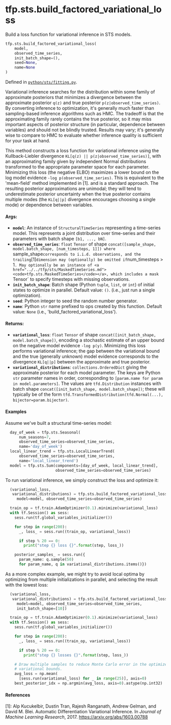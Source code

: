 <div itemscope itemtype="http://developers.google.com/ReferenceObject">
<meta itemprop="name" content="tfp.sts.build_factored_variational_loss" />
<meta itemprop="path" content="Stable" />
</div>

# tfp.sts.build_factored_variational_loss

Build a loss function for variational inference in STS models.

``` python
tfp.sts.build_factored_variational_loss(
    model,
    observed_time_series,
    init_batch_shape=(),
    seed=None,
    name=None
)
```



Defined in [`python/sts/fitting.py`](https://github.com/tensorflow/probability/tree/master/tensorflow_probability/python/sts/fitting.py).

<!-- Placeholder for "Used in" -->

Variational inference searches for the distribution within some family of
approximate posteriors that minimizes a divergence between the approximate
posterior `q(z)` and true posterior `p(z|observed_time_series)`. By converting
inference to optimization, it's generally much faster than sampling-based
inference algorithms such as HMC. The tradeoff is that the approximating
family rarely contains the true posterior, so it may miss important aspects of
posterior structure (in particular, dependence between variables) and should
not be blindly trusted. Results may vary; it's generally wise to compare to
HMC to evaluate whether inference quality is sufficient for your task at hand.

This method constructs a loss function for variational inference using the
Kullback-Liebler divergence `KL[q(z) || p(z|observed_time_series)]`, with an
approximating family given by independent Normal distributions transformed to
the appropriate parameter space for each parameter. Minimizing this loss (the
negative ELBO) maximizes a lower bound on the log model evidence `-log
p(observed_time_series)`. This is equivalent to the 'mean-field' method
implemented in [1]. and is a standard approach. The resulting posterior
approximations are unimodal; they will tend to underestimate posterior
uncertainty when the true posterior contains multiple modes (the `KL[q||p]`
divergence encourages choosing a single mode) or dependence between variables.

#### Args:


* <b>`model`</b>: An instance of `StructuralTimeSeries` representing a
  time-series model. This represents a joint distribution over
  time-series and their parameters with batch shape `[b1, ..., bN]`.
* <b>`observed_time_series`</b>: `float` `Tensor` of shape
  `concat([sample_shape, model.batch_shape, [num_timesteps, 1]]) where
  `sample_shape` corresponds to i.i.d. observations, and the trailing `[1]`
  dimension may (optionally) be omitted if `num_timesteps > 1`. May
  optionally be an instance of <a href="../../tfp/sts/MaskedTimeSeries.md"><code>tfp.sts.MaskedTimeSeries</code></a>, which includes
  a mask `Tensor` to specify timesteps with missing observations.
* <b>`init_batch_shape`</b>: Batch shape (Python `tuple`, `list`, or `int`) of initial
  states to optimize in parallel.
  Default value: `()`. (i.e., just run a single optimization).
* <b>`seed`</b>: Python integer to seed the random number generator.
* <b>`name`</b>: Python `str` name prefixed to ops created by this function.
  Default value: `None` (i.e., 'build_factored_variational_loss').


#### Returns:


* <b>`variational_loss`</b>: `float` `Tensor` of shape
  `concat([init_batch_shape, model.batch_shape])`, encoding a stochastic
  estimate of an upper bound on the negative model evidence `-log p(y)`.
  Minimizing this loss performs variational inference; the gap between the
  variational bound and the true (generally unknown) model evidence
  corresponds to the divergence `KL[q||p]` between the approximate and true
  posterior.
* <b>`variational_distributions`</b>: `collections.OrderedDict` giving
  the approximate posterior for each model parameter. The keys are
  Python `str` parameter names in order, corresponding to
  `[param.name for param in model.parameters]`. The values are
  `tfd.Distribution` instances with batch shape
  `concat([init_batch_shape, model.batch_shape])`; these will typically be
  of the form `tfd.TransformedDistribution(tfd.Normal(...),
  bijector=param.bijector)`.

#### Examples

Assume we've built a structural time-series model:

```python
  day_of_week = tfp.sts.Seasonal(
      num_seasons=7,
      observed_time_series=observed_time_series,
      name='day_of_week')
  local_linear_trend = tfp.sts.LocalLinearTrend(
      observed_time_series=observed_time_series,
      name='local_linear_trend')
  model = tfp.sts.Sum(components=[day_of_week, local_linear_trend],
                      observed_time_series=observed_time_series)
```

To run variational inference, we simply construct the loss and optimize
it:

```python
  (variational_loss,
   variational_distributions) = tfp.sts.build_factored_variational_loss(
     model=model, observed_time_series=observed_time_series)

  train_op = tf.train.AdamOptimizer(0.1).minimize(variational_loss)
  with tf.Session() as sess:
    sess.run(tf.global_variables_initializer())

    for step in range(200):
      _, loss_ = sess.run((train_op, variational_loss))

      if step % 20 == 0:
        print("step {} loss {}".format(step, loss_))

    posterior_samples_ = sess.run({
      param_name: q.sample(50)
      for param_name, q in variational_distributions.items()})
```

As a more complex example, we might try to avoid local optima by optimizing
from multiple initializations in parallel, and selecting the result with the
lowest loss:

```python
  (variational_loss,
   variational_distributions) = tfp.sts.build_factored_variational_loss(
     model=model, observed_time_series=observed_time_series,
     init_batch_shape=[10])

  train_op = tf.train.AdamOptimizer(0.1).minimize(variational_loss)
  with tf.Session() as sess:
    sess.run(tf.global_variables_initializer())

    for step in range(200):
      _, loss_ = sess.run((train_op, variational_loss))

      if step % 20 == 0:
        print("step {} losses {}".format(step, loss_))

    # Draw multiple samples to reduce Monte Carlo error in the optimized
    # variational bounds.
    avg_loss = np.mean(
      [sess.run(variational_loss) for _ in range(25)], axis=0)
    best_posterior_idx = np.argmin(avg_loss, axis=0).astype(np.int32)
```

#### References

[1]: Alp Kucukelbir, Dustin Tran, Rajesh Ranganath, Andrew Gelman, and
     David M. Blei. Automatic Differentiation Variational Inference. In
     _Journal of Machine Learning Research_, 2017.
     https://arxiv.org/abs/1603.00788